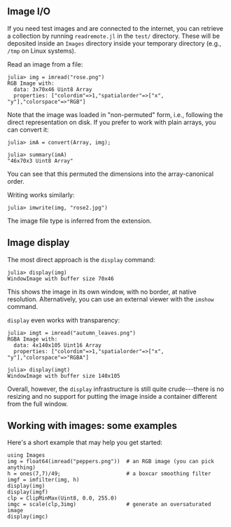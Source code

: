 ## Image I/O

If you need test images and are connected to the internet, you can retrieve a
collection by running `readremote.jl` in the `test/` directory. These will be
deposited inside an `Images` directory inside your temporary directory (e.g.,
`/tmp` on Linux systems).

Read an image from a file:
```
julia> img = imread("rose.png")
RGB Image with:
  data: 3x70x46 Uint8 Array
  properties: ["colordim"=>1,"spatialorder"=>["x", "y"],"colorspace"=>"RGB"]
```
Note that the image was loaded in "non-permuted" form, i.e., following the direct representation on disk. If you prefer to work with plain arrays, you can convert it:
```
julia> imA = convert(Array, img);

julia> summary(imA)
"46x70x3 Uint8 Array"
```
You can see that this permuted the dimensions into the array-canonical order.

Writing works similarly:
```
julia> imwrite(img, "rose2.jpg")
```
The image file type is inferred from the extension.

## Image display

The most direct approach is the `display` command:
```
julia> display(img)
WindowImage with buffer size 70x46
```
This shows the image in its own window, with no border, at native resolution. Alternatively, you can use an external viewer with the `imshow` command.

`display` even works with transparency:
```
julia> imgt = imread("autumn_leaves.png")
RGBA Image with:
  data: 4x140x105 Uint16 Array
  properties: ["colordim"=>1,"spatialorder"=>["x", "y"],"colorspace"=>"RGBA"]

julia> display(imgt)
WindowImage with buffer size 140x105
```
Overall, however, the `display` infrastructure is still quite crude---there is no resizing and no support for putting the image inside a container different from the full window.

## Working with images: some examples

Here's a short example that may help you get started:
```
using Images
img = float64(imread("peppers.png"))  # an RGB image (you can pick anything)
h = ones(7,7)/49;                     # a boxcar smoothing filter
imgf = imfilter(img, h)
display(img)
display(imgf)
clp = ClipMinMax(Uint8, 0.0, 255.0)
imgc = scale(clp,3img)                # generate an oversaturated image
display(imgc)
```
